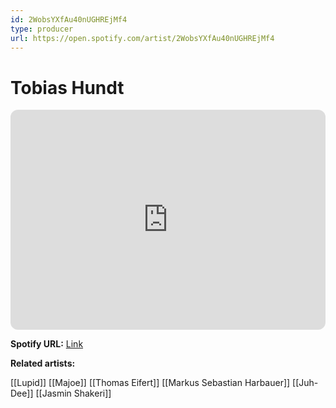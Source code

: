 ```yaml
---
id: 2WobsYXfAu40nUGHREjMf4
type: producer
url: https://open.spotify.com/artist/2WobsYXfAu40nUGHREjMf4
---
```

# Tobias Hundt

<iframe style="border-radius:12px" src="https://open.spotify.com/embed/artist/2WobsYXfAu40nUGHREjMf4" width="100%" height="352" frameBorder="0" allowfullscreen="" allow="autoplay; clipboard-write; encrypted-media; fullscreen; picture-in-picture" loading="lazy"></iframe>

**Spotify URL:** [Link](https://open.spotify.com/artist/2WobsYXfAu40nUGHREjMf4)

**Related artists:**

[[Lupid]]
[[Majoe]]
[[Thomas Eifert]]
[[Markus Sebastian Harbauer]]
[[Juh-Dee]]
[[Jasmin Shakeri]]
